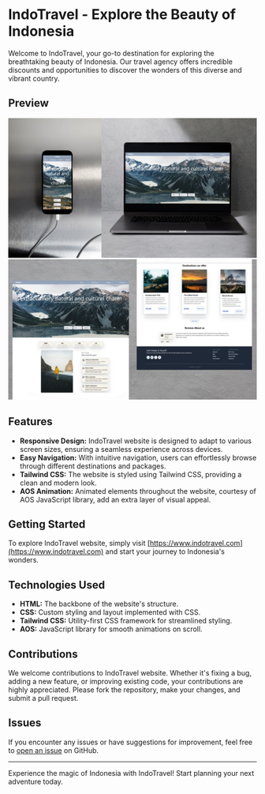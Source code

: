 # IndoTravel - Explore the Beauty of Indonesia

Welcome to IndoTravel, your go-to destination for exploring the breathtaking beauty of Indonesia. Our travel agency offers incredible discounts and opportunities to discover the wonders of this diverse and vibrant country.

## Preview

![Website Screenshot](main.jpg)
![Website Screenshot](second.jpg)



## Features

- **Responsive Design:** IndoTravel website is designed to adapt to various screen sizes, ensuring a seamless experience across devices.
- **Easy Navigation:** With intuitive navigation, users can effortlessly browse through different destinations and packages.
- **Tailwind CSS:** The website is styled using Tailwind CSS, providing a clean and modern look.
- **AOS Animation:** Animated elements throughout the website, courtesy of AOS JavaScript library, add an extra layer of visual appeal.

## Getting Started

To explore IndoTravel website, simply visit [https://www.indotravel.com](https://www.indotravel.com) and start your journey to Indonesia's wonders.

## Technologies Used

- **HTML:** The backbone of the website's structure.
- **CSS:** Custom styling and layout implemented with CSS.
- **Tailwind CSS:** Utility-first CSS framework for streamlined styling.
- **AOS:** JavaScript library for smooth animations on scroll.

## Contributions

We welcome contributions to IndoTravel website. Whether it's fixing a bug, adding a new feature, or improving existing code, your contributions are highly appreciated. Please fork the repository, make your changes, and submit a pull request.

## Issues

If you encounter any issues or have suggestions for improvement, feel free to [open an issue](https://github.com/liliaazz/indotravel/issues) on GitHub.


---

Experience the magic of Indonesia with IndoTravel! Start planning your next adventure today.